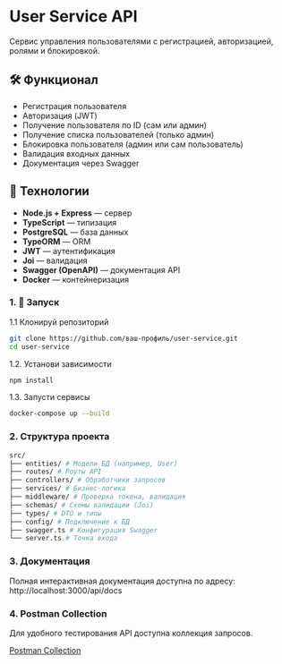 # User Service API

Сервис управления пользователями с регистрацией, авторизацией, ролями и блокировкой.

## 🛠️ Функционал

- Регистрация пользователя
- Авторизация (JWT)
- Получение пользователя по ID (сам или админ)
- Получение списка пользователей (только админ)
- Блокировка пользователя (админ или сам пользователь)
- Валидация входных данных
- Документация через Swagger

## 🧰 Технологии

- **Node.js + Express** — сервер
- **TypeScript** — типизация
- **PostgreSQL** — база данных
- **TypeORM** — ORM
- **JWT** — аутентификация
- **Joi** — валидация
- **Swagger (OpenAPI)** — документация API
- **Docker** — контейнеризация

### 1. 🚀 Запуск

1.1 Клонируй репозиторий

```bash
git clone https://github.com/ваш-профиль/user-service.git
cd user-service
```

1.2. Установи зависимости

```bash
npm install
```

1.3. Запусти сервисы

```bash
docker-compose up --build
```

### 2. Структура проекта

```bash
src/
├── entities/ # Модели БД (например, User)
├── routes/ # Роуты API
├── controllers/ # Обработчики запросов
├── services/ # Бизнес-логика
├── middleware/ # Проверка токена, валидация
├── schemas/ # Схемы валидации (Joi)
├── types/ # DTO и типы
├── config/ # Подключение к БД
├── swagger.ts # Конфигурация Swagger
└── server.ts # Точка входа
```

### 3. Документация

Полная интерактивная документация доступна по адресу:
http://localhost:3000/api/docs

### 4. Postman Collection

Для удобного тестирования API доступна коллекция запросов.

[Postman Collection](https://telecoms-geoscientist-36440501-4149124.postman.co/workspace/Alexey-Chernecki's-Workspace~9895b577-0722-4852-8a7c-a22357aa0dac/collection/47106786-d1f0fe16-7e5d-43ea-9075-1cb8d4d2ad8f?action=share&source=copy-link&creator=47106786)
